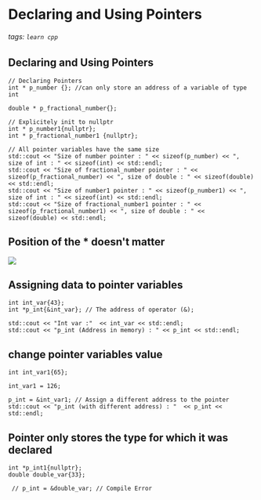 # Declaring and Using Pointers
###### tags: `learn cpp`

## Declaring and Using Pointers
```cpp=
// Declaring Pointers
int * p_number {}; //can only store an address of a variable of type int

double * p_fractional_number{};

// Explicitely init to nullptr
int * p_number1{nullptr};
int * p_fractional_number1 {nullptr};

// All pointer variables have the same size
std::cout << "Size of number pointer : " << sizeof(p_number) << ", size of int : " << sizeof(int) << std::endl;
std::cout << "Size of fractional_number pointer : " << sizeof(p_fractional_number) << ", size of double : " << sizeof(double) << std::endl;
std::cout << "Size of number1 pointer : " << sizeof(p_number1) << ", size of int : " << sizeof(int) << std::endl;
std::cout << "Size of fractional_number1 pointer : " << sizeof(p_fractional_number1) << ", size of double : " << sizeof(double) << std::endl;
```

## Position of the * doesn't matter
![](https://i.imgur.com/YVsdNTr.png)

## Assigning data to pointer variables
```cpp=
int int_var{43};
int *p_int{&int_var}; // The address of operator (&);

std::cout << "Int var :"  << int_var << std::endl;
std::cout << "p_int (Address in memory) : " << p_int << std::endl;
```


## change pointer variables value
```cpp=
int int_var1{65};

int_var1 = 126;

p_int = &int_var1; // Assign a different address to the pointer
std::cout << "p_int (with different address) : "  << p_int << std::endl;
```

## Pointer only stores the type for which it was declared
```cpp=
int *p_int1{nullptr};
double double_var{33};

 // p_int = &double_var; // Compile Error
```

